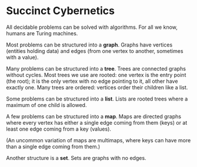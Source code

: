 # Succinct Cybernetics

All decidable problems can be solved with algorithms. For all we know, humans
are Turing machines.

Most problems can be structured into a **graph**. Graphs have vertices (entities
holding data) and edges (from one vertex to another, sometimes with a value).

Many problems can be structured into a **tree**. Trees are connected graphs
without cycles. Most trees we use are rooted: one vertex is the entry point (the
root); it is the only vertex with no edge pointing to it, all other have exactly
one. Many trees are ordered: vertices order their children like a list.

Some problems can be structured into a **list**. Lists are rooted trees where a
maximum of one child is allowed.

A few problems can be structured into a **map**. Maps are directed graphs where
every vertex has either a single edge coming from them (keys) or at least one
edge coming from a key (values).

(An uncommon variation of maps are multimaps, where keys can have more than a
single edge coming from them.)

Another structure is a **set**. Sets are graphs with no edges.
